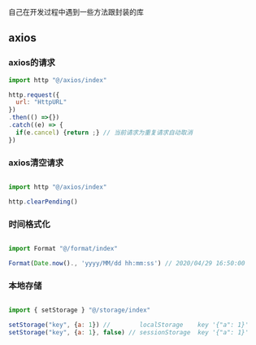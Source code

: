 自己在开发过程中遇到一些方法跟封装的库

## axios

### axios的请求

```javascript
import http "@/axios/index"

http.request({
  url: "HttpURL"
})
.then(() =>{})
.catch((e) => {
  if(e.cancel) {return ;} // 当前请求为重复请求自动取消
})

```

### axios清空请求

```javascript

import http "@/axios/index"

http.clearPending()

```

### 时间格式化

```javascript

import Format "@/format/index"

Format(Date.now()., 'yyyy/MM/dd hh:mm:ss') // 2020/04/29 16:50:00

```

### 本地存储

```javascript

import { setStorage } "@/storage/index"

setStorage("key", {a: 1}) //        localStorage    key '{"a": 1}'
setStorage("key", {a: 1}, false) // sessionStorage  key '{"a": 1}'

```